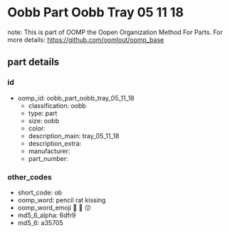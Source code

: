 # Oobb Part Oobb Tray 05 11 18  

note: This is part of OOMP the Oopen Organization Method For Parts. For more details: https://github.com/oomlout/oomp_base

##  part details





### id
* oomp_id: oobb_part_oobb_tray_05_11_18
  * classification: oobb
  * type: part
  * size: oobb
  * color: 
  * description_main: tray_05_11_18
  * description_extra: 
  * manufacturer: 
  * part_number: 

### other_codes
* short_code: ob
* oomp_word: pencil rat kissing
* oomp_word_emoji :pencil: :rat: :kissing:
* md5_6_alpha: 6dfr9
* md5_6: a35705